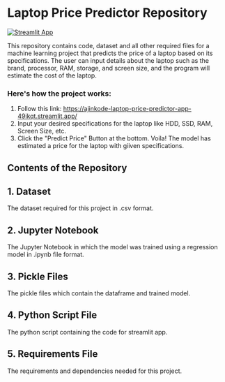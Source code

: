 # Laptop Price Predictor Repository

[![Streamlit App](https://static.streamlit.io/badges/streamlit_badge_black_white.svg)](https://ajinkode-laptop-price-predictor-app-49ikqt.streamlit.app/)

This repository contains code, dataset and all other required files for a machine learning project that predicts the price of a laptop based on its specifications. The user can input details about the laptop such as the brand, processor, RAM, storage, and screen size, and the program will estimate the cost of the laptop.

### Here's how the project works:
1. Follow this link: https://ajinkode-laptop-price-predictor-app-49ikqt.streamlit.app/
2. Input your desired specifications for the laptop like HDD, SSD, RAM, Screen Size, etc.
3. Click the "Predict Price" Button at the bottom.
Voila! The model has estimated a price for the laptop with giiven specifications.


## Contents of the Repository

## 1. Dataset
The dataset required for this project in .csv format.

## 2. Jupyter Notebook 
The Jupyter Notebook in which the model was trained using a regression model in .ipynb file format.

## 3. Pickle Files
The pickle files which contain the dataframe and trained model.

## 4. Python Script File
The python script containing the code for streamlit app.
## 5. Requirements File
The requirements and dependencies needed for this project.
